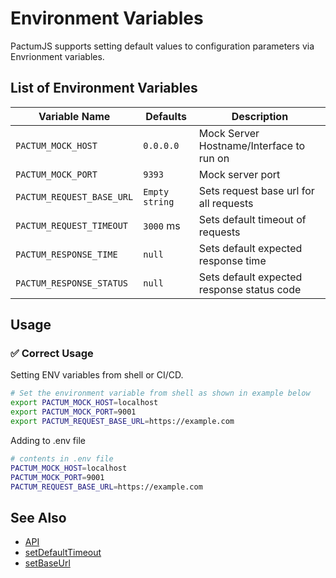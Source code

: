 # Environment Variables

PactumJS supports setting default values to configuration parameters via Envrionment variables. 


## List of Environment Variables

| Variable Name                    | Defaults           | Description                               |
| -------------------------------- | ------------------ | ----------------------------------------- |
| `PACTUM_MOCK_HOST`               | `0.0.0.0`          | Mock Server Hostname/Interface to run on  |
| `PACTUM_MOCK_PORT`               | `9393`             | Mock server port                          |
| `PACTUM_REQUEST_BASE_URL`        | `Empty string`     | Sets request base url for all requests    |
| `PACTUM_REQUEST_TIMEOUT`         | `3000` ms          | Sets default timeout of requests          |
| `PACTUM_RESPONSE_TIME`           | `null`             | Sets default expected response time       |
| `PACTUM_RESPONSE_STATUS`         | `null`             | Sets default expected response status code|

## Usage

### ✅  Correct Usage

Setting ENV variables from shell or CI/CD.
```sh
# Set the environment variable from shell as shown in example below
export PACTUM_MOCK_HOST=localhost
export PACTUM_MOCK_PORT=9001
export PACTUM_REQUEST_BASE_URL=https://example.com
```

Adding to .env file

```sh
# contents in .env file
PACTUM_MOCK_HOST=localhost
PACTUM_MOCK_PORT=9001
PACTUM_REQUEST_BASE_URL=https://example.com
```

## See Also

- [API](/api/requests/spec)
- [setDefaultTimeout](/api/settings/setDefaultTimeout)
- [setBaseUrl](/api/settings/setBaseUrl)